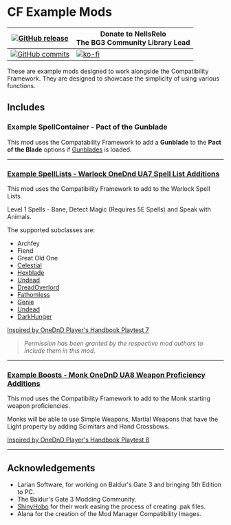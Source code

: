 # CF Example Mods

| [![GitHub release](https://img.shields.io/github/v/tag/BG3-Community-Library-Team/CF-Example-Mods?label=Latest%20Version)](https://GitHub.com/BG3-Community-Library-Team/CF-Example-Mods/releases/) | Donate to NellsRelo <br> The BG3 Community Library Lead |
| - | -|
| [![GitHub commits](https://img.shields.io/github/commits-since/BG3-Community-Library-Team/CF-Example-Mods/2.6.3.5/main)](https://GitHub.com/BG3-Community-Library-Team/CF-Example-Mods/commit/) | [![ko-fi](https://ko-fi.com/img/githubbutton_sm.svg)](https://ko-fi.com/O5O8PG8RF) |

These are example mods designed to work alongside the Compatibility Framework. They are designed to showcase the simplicity of using various functions.

## Includes

### Example SpellContainer - Pact of the Gunblade

This mod uses the Compatability Framework to add a __Gunblade__ to the __Pact of the Blade__ options if [Gunblades](https://www.nexusmods.com/baldursgate3/mods/4329) is loaded.

---

### [Example SpellLists - Warlock OneDnd UA7 Spell List Additions](https://www.nexusmods.com/baldursgate3/mods/3942)

This mod uses the Compatibility Framework to add to the Warlock Spell Lists.

Level 1 Spells - Bane, Detect Magic (Requires 5E Spells) and Speak with Animals.

The supported subclasses are:
- Archfey
- Fiend
- Great Old One
- [Celestial](https://www.nexusmods.com/baldursgate3/mods/1567)
- [Hexblade](https://www.nexusmods.com/baldursgate3/mods/1100)
- [Undead](https://www.nexusmods.com/baldursgate3/mods/3045)
- [DreadOverlord](https://www.nexusmods.com/baldursgate3/mods/394)
- [Fathomless](https://www.nexusmods.com/baldursgate3/mods/2724)
- [Genie](https://www.nexusmods.com/baldursgate3/mods/2895)
- [Undead](https://www.nexusmods.com/baldursgate3/mods/2612)
- [DarkHunger](https://www.nexusmods.com/baldursgate3/mods/5116)

[Inspired by OneDnD Player's Handbook Playtest 7](https://www.dndbeyond.com/sources/ua/ph-playtest-7)

> *Permission has been granted by the respective mod authors to include them in this mod.*

---

### [Example Boosts - Monk OneDnD UA8 Weapon Proficiency Additions](https://www.nexusmods.com/baldursgate3/mods/4720)

This mod uses the Compatibility Framework to add to the Monk starting weapon proficiencies.

Monks will be able to use Simple Weapons, Martial Weapons that have the Light property by adding Scimitars and Hand Crossbows.

[Inspired by OneDnD Player's Handbook Playtest 8](https://www.dndbeyond.com/sources/ua/ph-playtest-8)

---

## Acknowledgements
- Larian Software, for working on Baldur's Gate 3 and bringing 5th Edition to PC.
- The Baldur's Gate 3 Modding Community.
- [ShinyHobo](https://github.com/ShinyHobo) for their work easing the process of creating .pak files.
- Alana for the creation of the Mod Manager Compatibility Images.
